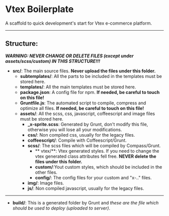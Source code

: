 Vtex Boilerplate
===============

A scaffold to quick development's start for Vtex e-commerce platform.

***


## Structure:
***WARNING: NEVER CHANGE OR DELETE FILES (except under assets/scss/custom) IN THIS STRUCTURE!!!***

- **src/**: The main source files. **Never upload the files under this folder.**
    - **subtemplates/**: All the parts to be included in the templates must be stored here. 
    - **templates/**: All the main templates must be stored here. 
    - **package.json**: A config file for npm. **If needed, be careful to touch on this file!**
    - **Gruntfile.js**: The automated script to compile, compress and optimize all files. **If needed, be careful to touch on this file!**
    - **assets/**: All the scss, css, javascript, coffeescript and image files must be stored here.
	    -  **_x-sprite.scss**: Generated by Grunt, don't modify this file, otherwise you will lose all your modifications.
	    -  **css/**: Non compiled css, usually for the legacy files.
	   	- **coffeescript/**: Compile with Coffeescript/Grunt.
	    -  **scss/**: The scss files which will be compiled by Compass/Grunt.
	    	- ** vtex/**: Vtex generated styles. If you need to change the vtex generated class attributes fell free. **NEVER delete the files under this folder.**
	    	- **custom/**:Yout custom styles, which should be included in the other files.
	    	- **config/**: The config files for your custom and "x-.." files.
	    - **img/**: Image files.
	    - **js/**: Non compiled javascript, usually for the legacy files.
	    	
	    
    
***

- **build/**: This is a generated folder by Grunt and *these are the file which should be used to deploy (uploaded to server)*.


